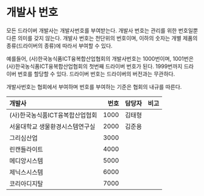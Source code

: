# 개발사 번호

모든 드라이버 개발사는 개발사번호를 부여받는다. 개발사 번호는 관리를 위한 번호일뿐 다른 의미를 갖지 않는다. 개발사 번호는 천단위의 번호이며, 이하의 숫자는 개별 제품의 종류(드라이버의 종류)에 따라서 부여할 수 있다. 

예를들어, (사)한국농식품ICT융복합산업협회의 개발사번호는 1000번이며, 1001번은 (사)한국농식품ICT융복합산업협회의 첫번째 드라이버 번호가 된다. 1999번까지 드라이버 번호를 할당할 수 있다. 드라이버 번호는 드라이버의 버전과는 무관하다.

개발사번호는 협회에서 부여하며 번호를 부여하는 기준은 협회의 내규를 따른다.

| 개발사 | 번호 | 담당자 | 비고|
|:--------|--------:|:--------:|:--------|
| (사)한국농식품ICT융복합산업협회 | 1000 | 김태형 |  |
| 서울대학교 생물환경시스템연구실 | 2000 | 김준용 |  |
| 그리심산업 | 3000 | |  |
| 린캔들라이트 | 4000 | |  |
| 메디앙시스템 | 5000 | |  |
| 제닉스시스템 | 6000 | |  |
| 코리아디지탈 | 7000 | |  |


